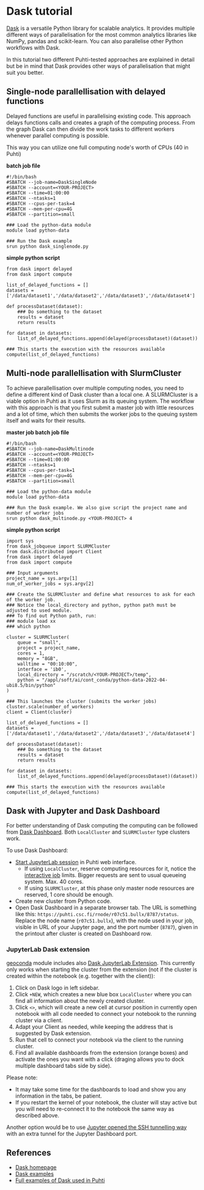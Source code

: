 # Dask tutorial

[Dask](https://dask.org/) is a versatile Python library for scalable analytics. It provides multiple different ways of parallelisation for the most common analytics libraries like NumPy, pandas and scikit-learn. You can also parallelise other Python workflows with Dask.

In this tutorial two different Puhti-tested approaches are explained in detail but be in mind that Dask provides other ways of parallelisation that might suit you better.

## Single-node parallellisation with delayed functions

Delayed functions are useful in parallelising existing code. This approach delays functions calls and creates a graph of the computing process. From the graph Dask can then divide the work tasks to different workers whenever parallel computing is possible.

This way you can utilize one full computing node's worth of CPUs (40 in Puhti)

__batch job file__
```
#!/bin/bash
#SBATCH --job-name=DaskSingleNode
#SBATCH --account=<YOUR-PROJECT>
#SBATCH --time=01:00:00
#SBATCH --ntasks=1
#SBATCH --cpus-per-task=4
#SBATCH --mem-per-cpu=4G
#SBATCH --partition=small

### Load the python-data module
module load python-data

### Run the Dask example
srun python dask_singlenode.py 
```


__simple python script__
```
from dask import delayed
from dask import compute

list_of_delayed_functions = []
datasets =['/data/dataset1','/data/dataset2','/data/dataset3','/data/dataset4']

def processDataset(dataset):
    ### Do something to the dataset 
    results = dataset
    return results

for dataset in datasets:
    list_of_delayed_functions.append(delayed(processDataset)(dataset))

### This starts the execution with the resources available
compute(list_of_delayed_functions)

```

## Multi-node parallellisation with SlurmCluster

To achieve parallellisation over multiple computing nodes, you need to define a different kind of Dask cluster than a local one. A SLURMCluster is a viable option in Puhti as it uses Slurm as its queuing system. The workflow with this approach is that you first submit a master job with little resources and a lot of time, which then submits the worker jobs to the queuing system itself and waits for their results.

__master job batch job file__
```
#!/bin/bash
#SBATCH --job-name=DaskMultinode
#SBATCH --account=<YOUR-PROJECT>
#SBATCH --time=01:00:00
#SBATCH --ntasks=1
#SBATCH --cpus-per-task=1
#SBATCH --mem-per-cpu=4G
#SBATCH --partition=small

### Load the python-data module
module load python-data

### Run the Dask example. We also give script the project name and number of worker jobs
srun python dask_multinode.py <YOUR-PROJECT> 4
```

__simple python script__
```
import sys
from dask_jobqueue import SLURMCluster
from dask.distributed import Client
from dask import delayed
from dask import compute

### Input arguments
project_name = sys.argv[1]
num_of_worker_jobs = sys.argv[2]

### Create the SLURMCluster and define what resources to ask for each of the worker job. 
### Notice the local_directory and python, python path must be adjusted to used module.
### To find out Python path, run: 
### module load xx
### which python

cluster = SLURMCluster(
    queue = "small",
    project = project_name,
    cores = 1,
    memory = "8GB",
    walltime = "00:10:00",
    interface = 'ib0',
    local_directory = "/scratch/<YOUR-PROJECT>/temp",
    python = "/appl/soft/ai/cont_conda/python-data-2022-04-ubi8.5/bin/python"
)

### This launches the cluster (submits the worker jobs)
cluster.scale(number_of_workers)
client = Client(cluster)

list_of_delayed_functions = []
datasets =['/data/dataset1','/data/dataset2','/data/dataset3','/data/dataset4']

def processDataset(dataset):
    ### Do something to the dataset 
    results = dataset
    return results

for dataset in datasets:
    list_of_delayed_functions.append(delayed(processDataset)(dataset))

### This starts the execution with the resources available
compute(list_of_delayed_functions)
```

## Dask with Jupyter and Dask Dashboard

For better understanding of Dask computing the computing can be followed from [Dask Dashboard](https://docs.dask.org/en/stable/diagnostics-distributed.html). Both `LocalCluster` and `SLURMCluster` type clusters work.

To use Dask Dashboard:

* [Start JupyterLab session](../../computing/webinterface/jupyter.md) in Puhti web interface. 
    * If using `LocalCluster`, reserve computing resources for it, notice the [interactive job](../../computing/running/interactive-usage.md) limits. Bigger requests are sent to usual queueing system. Max. 40 cores.
    * If using `SLURMCluster`, at this phase only master node resources are reserved, 1 core should be enough.
* Create new cluster from Python code.
* Open Dask Dashboard in a separate browser tab. The URL is something like this: `https://puhti.csc.fi/rnode/r07c51.bullx/8787/status`. Replace the node name (`r07c51.bullx`), with the node used in your job, visible in URL of your Jupyter page, and the port number (`8787`), given in the printout after cluster is created on Dashboard row.


### JupyterLab Dask extension

[geoconda](../../apps/geoconda.md) module includes also [Dask JupyterLab Extension](https://github.com/dask/dask-labextension). 
This currently only works when starting the cluster from the extension (not if the cluster is created within the notebook (e.g. together with the client)): 

1. Click on Dask logo in left sidebar. 
2. Click `+NEW`, which creates a new blue box `LocalCluster` where you can find all information about the newly created cluster.
3. Click `<>`, which will create a new cell at cursor position in currently open notebook with all code needed to connect your notebook to the running cluster via a client.   
4. Adapt your Client as needed, while keeping the address that is suggested by Dask extension.
5. Run that cell to connect your notebook via the client to the running cluster.
6. Find all available dashboards from the extension (orange boxes) and activate the ones you want with a click (draging allows you to dock multiple dashboard tabs side by side).

Please note:

* It may take some time for the dashboards to load and show you any information in the tabs, be patient.
* If you restart the kernel of your notebook, the cluster will stay active but you will need to re-connect it to the notebook the same way as described above.

 
Another option would be to use [Jupyter opened the SSH tunnelling way](rstudio-or-jupyter-notebooks.md) with an extra tunnel for the Jupyter Dashboard port.

## References 

- [Dask homepage](https://dask.org/)
- [Dask examples](https://examples.dask.org/)
- [Full examples of Dask used in Puhti](https://github.com/csc-training/geocomputing/tree/master/python/puhti/05_parallel_dask)
